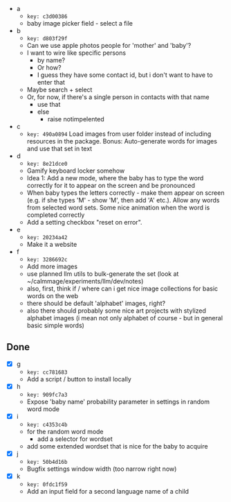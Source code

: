 - a
    - `key: c3d00386`
    - baby image picker field - select a file
- b
    - `key: d803f29f`
    - Can we use apple photos people for 'mother' and 'baby'?
    - I want to wire like specific persons
        - by name?
        - Or how?
        - I guess they have some contact id, but i don't want to have to enter that
    - Maybe search + select
    - Or, for now, if there's a single person in contacts with that name
        - use that
        - else
            - raise notimpelented
- c
    - `key: 490a0894`
      Load images from user folder instead of including resources in the package. Bonus: Auto-generate words for images and use that set in text
- d
    - `key: 8e21dce0`
    - Gamify keyboard locker somehow
    - Idea 1: Add a new mode, where the baby has to type the word correctly for it to appear on the screen and be
      pronounced
    - When baby types the letters correctly - make them appear on screen (e.g. if she types 'M' - show 'M', then add
      'A' etc.). Allow any words from selected word sets.
      Some nice animation when the word is completed correctly
    - Add a setting checkbox "reset on error".
- e
    - `key: 20234a42`
    - Make it a website
- f
    - `key: 3286692c`
    - Add more images
    - use planned llm utils to bulk-generate the set (look at ~/calmmage/experiments/llm/dev/notes)
    - also, first, think if / where can i get nice image collections for basic words on the web
    - there should be default 'alphabet' images, right?
    - also there should probably some nice art projects with stylized alphabet images
      (i mean not only alphabet of course - but in general basic simple words)
## Done
- [x] g
    - `key: cc781683`
    - Add a script / button to install locally
- [x] h
    - `key: 909fc7a3`
    - Expose 'baby name' probability parameter in settings in random word mode
- [x] i
    - `key: c4353c4b`
    - for the random word mode
        - add a selector for wordset
    - add some extended wordset that is nice for the baby to acquire
- [x] j
    - `key: 50b4d16b`
    - Bugfix settings window width (too narrow right now)
- [x] k
    - `key: 0fdc1f59`
    - Add an input field for a second language name of a child
